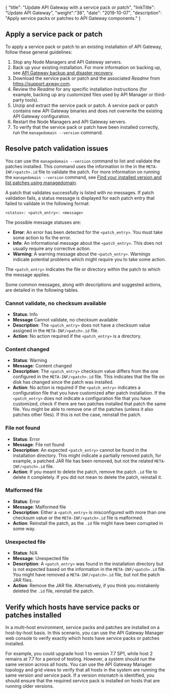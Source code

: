 {
"title": "Update API Gateway with a service pack or patch",
"linkTitle": "Update API Gateway",
"weight":"36",
"date": "2019-10-07",
"description": "Apply service packs or patches to API Gateway components."
}

## Apply a service pack or patch

To apply a service pack or patch to an existing installation of API Gateway, follow these general guidelines:

1. Stop any Node Managers and API Gateway servers.
2. Back up your existing installation. For more information on backing up, see [API Gateway backup and disaster recovery](/docs/apim_administration/apigtw_admin/manage_operations#api-gateway-backup-and-disaster-recovery).
3. Download the service pack or patch and the associated *Readme* from <https://support.axway.com>.
4. Review the *Readme* for any specific installation instructions (for example, backing up any customized files used by API Manager or third-party tools).
5. Unzip and extract the service pack or patch. A service pack or patch contains new API Gateway binaries and does not overwrite the existing API Gateway configuration.
6. Restart the Node Managers and API Gateway servers.
7. To verify that the service pack or patch have been installed correctly, run the `managedomain --version` command.

## Resolve patch validation issues

You can use the `managedomain --version` command to list and validate the patches installed. This command uses the information in the in the `META-INF/<patch>.id` file to validate the patch. For more information on running the `managedomain --version` command, see [Find your installed version and list patches using managedomain](/docs/apim_administration/apigtw_admin/trblshoot_get_help#find-install-version).

A patch that validates successfully is listed with no messages. If patch validation fails, a status message is displayed for each patch entry that failed to validate in the following format:

```
<status>: <patch_entry>: <message>
```

The possible message statuses are:

* **Error**: An error has been detected for the `<patch_entry>`. You must take some action to fix the error.
* **Info**: An informational message about the `<patch_entry>`. This does not usually require any corrective action.
* **Warning**: A warning message about the `<patch_entry>`. Warnings indicate potential problems which might require you to take some action.

The `<patch_entry>` indicates the file or directory within the patch to which the message applies.

Some common messages, along with descriptions and suggested actions, are detailed in the following tables.

### Cannot validate, no checksum available

* **Status**: Info
* **Message** Cannot validate, no checksum available
* **Description**: The `<patch_entry>` does not have a checksum value assigned in the `META-INF/<patch>.id` file.
* **Action**: No action required if the `<patch_entry>` is a directory.

### Content changed

* **Status**: Warning
* **Message**: Content changed
* **Description**: The `<patch_entry>` checksum value differs from the one configured in the `META-INF/<patch>.id` file. This indicates that the file on disk has changed since the patch was installed.
* **Action**: No action is required if the `<patch_entry>` indicates a configuration file that you have customized after patch installation.
If the `<patch_entry>` does not indicate a configuration file that you have customized, check if there are two patches installed that patch the same file. You might be able to remove one of the patches (unless it also patches other files). If this is not the case, reinstall the patch.

### File not found

* **Status**: Error
* **Message**: File not found
* **Description**: An expected `<patch_entry>` cannot be found in the installation directory. This might indicate a partially removed patch, for example, a patched JAR file has been removed, but not the related `META-INF/<patch>.id` file.
* **Action**: If you meant to delete the patch, remove the patch `.id` file to delete it completely. If you did not mean to delete the patch, reinstall it.

### Malformed file

* **Status**: Error
* **Message**: Malformed file
* **Description**: Either a `<patch_entry>` is misconfigured with more than one checksum value or the `META-INF/<patch>.id` file is malformed.
* **Action**: Reinstall the patch, as the `.id` file might have been corrupted in some way.

### Unexpected file

* **Status**: N/A
* **Message**: Unexpected file
* **Description**: A `<patch_entry>` was found in the installation directory but is not expected based on the information in the `META-INF/<patch>.id` file. You might have removed a `META-INF/<patch>.id` file, but not the patch JAR files.
* **Action**: Remove the JAR file. Alternatively, if you think you mistakenly deleted the `.id` file, reinstall the patch.

## Verify which hosts have service packs or patches installed

In a multi-host environment, service packs and patches are installed on a host-by-host basis. In this scenario, you can use the API Gateway Manager web console to verify exactly which hosts have service packs or patches installed.

For example, you could upgrade host 1 to version 7.7 SP1, while host 2 remains at 7.7 for a period of testing. However, a system should run the same version across all hosts. You can use the API Gateway Manager topology and grid views to verify that all hosts in the system are running the same version and service pack. If a version mismatch is identified, you should ensure that the required service pack is installed on hosts that are running older versions.
